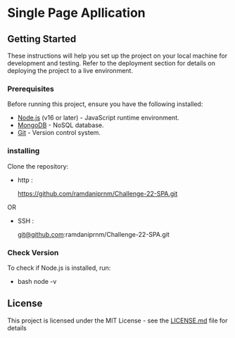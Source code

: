 # Single Page Apllication

## Getting Started

These instructions will help you set up the project on your local machine for development and testing. Refer to the deployment section for details on deploying the project to a live environment.

### Prerequisites
Before running this project, ensure you have the following installed:

- [Node.js](https://nodejs.org/) (v16 or later) - JavaScript runtime environment.
- [MongoDB](https://www.mongodb.com/) - NoSQL database.
- [Git](https://git-scm.com/) - Version control system.

### installing

Clone the repository:

- http : <p> https://github.com/ramdaniprnm/Challenge-22-SPA.git </p>

OR
 
- SSH : <p> git@github.com:ramdaniprnm/Challenge-22-SPA.git </p>


### Check Version

To check if Node.js is installed, run:

- bash
node -v

## License

This project is licensed under the MIT License - see the [LICENSE.md](LICENSE.md) file for details

